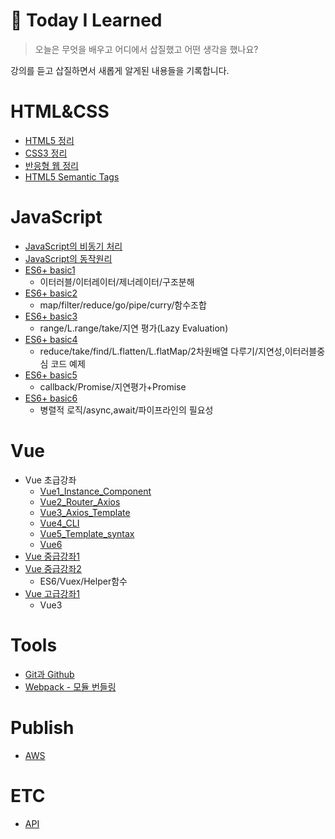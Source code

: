 # 🌱 Today I Learned

> 오늘은 무엇을 배우고 어디에서 삽질했고 어떤 생각을 했나요?

강의를 듣고 삽질하면서 새롭게 알게된 내용들을 기록합니다.


# HTML&CSS
- [HTML5 정리](https://github.com/codekyz/TIL/blob/fb49ad9b31d2f80c3846550a9cb969babf541070/HTML&CSS/HTML-basic-1.md)  
- [CSS3 정리](https://github.com/codekyz/TIL/blob/fb49ad9b31d2f80c3846550a9cb969babf541070/HTML&CSS/CSS-basic-1.md)  
- [반응형 웹 정리](https://github.com/codekyz/TIL/blob/2fe8ca2701041a9f3b457993ab147a05fc78c8c4/HTML&CSS/Responsive-web.md)
- [HTML5 Semantic Tags](https://github.com/codekyz/TIL/blob/2fe8ca2701041a9f3b457993ab147a05fc78c8c4/HTML&CSS/Semantic-Tags.md)


# JavaScript
- [JavaScript의 비동기 처리](https://github.com/codekyz/TIL/blob/fb49ad9b31d2f80c3846550a9cb969babf541070/JavaScript/Asynchronous_processing.md)  
- [JavaScript의 동작원리](https://github.com/codekyz/TIL/blob/fb49ad9b31d2f80c3846550a9cb969babf541070/JavaScript/How_JavaScript_works.md)  
- [ES6+ basic1](https://github.com/codekyz/TIL/blob/fb49ad9b31d2f80c3846550a9cb969babf541070/JavaScript/ES6+basic-1.md)
    - 이터러블/이터레이터/제너레이터/구조분해
- [ES6+ basic2](https://github.com/codekyz/TIL/blob/fb49ad9b31d2f80c3846550a9cb969babf541070/JavaScript/ES6+basic-2.md)
    - map/filter/reduce/go/pipe/curry/함수조합
- [ES6+ basic3](https://github.com/codekyz/TIL/blob/fb49ad9b31d2f80c3846550a9cb969babf541070/JavaScript/ES6+basic-3.md)
    - range/L.range/take/지연 평가(Lazy Evaluation)
- [ES6+ basic4](https://github.com/codekyz/TIL/blob/fb49ad9b31d2f80c3846550a9cb969babf541070/JavaScript/ES6+basic-4.md)
    - reduce/take/find/L.flatten/L.flatMap/2차원배열 다루기/지연성,이터러블중심 코드 예제
- [ES6+ basic5](https://github.com/codekyz/TIL/blob/fb49ad9b31d2f80c3846550a9cb969babf541070/JavaScript/ES6+basic-5.md)
    - callback/Promise/지연평가+Promise
- [ES6+ basic6](https://github.com/codekyz/TIL/blob/fb49ad9b31d2f80c3846550a9cb969babf541070/JavaScript/ES6+basic-6.md)
    - 병렬적 로직/async,await/파이프라인의 필요성


# Vue
- Vue 초급강좌
    - [Vue1_Instance_Component](https://github.com/codekyz/TIL/blob/fb49ad9b31d2f80c3846550a9cb969babf541070/Vue/Vue1_Instance_Component.md)
    - [Vue2_Router_Axios](https://github.com/codekyz/TIL/blob/fb49ad9b31d2f80c3846550a9cb969babf541070/Vue/Vue2_Router_Axios.md)
    - [Vue3_Axios_Template](https://github.com/codekyz/TIL/blob/fb49ad9b31d2f80c3846550a9cb969babf541070/Vue/Vue3_Axios_Template.md)
    - [Vue4_CLI](https://github.com/codekyz/TIL/blob/fb49ad9b31d2f80c3846550a9cb969babf541070/Vue/Vue4_CLI.md)
    - [Vue5_Template_syntax](https://github.com/codekyz/TIL/blob/fb49ad9b31d2f80c3846550a9cb969babf541070/Vue/Vue5_Template_syntax.md)
    - [Vue6](https://github.com/codekyz/TIL/blob/fb49ad9b31d2f80c3846550a9cb969babf541070/Vue/Vue6.md)
- [Vue 중급강좌1](https://github.com/codekyz/TIL/blob/fb49ad9b31d2f80c3846550a9cb969babf541070/Vue/Vue-intermediate1.md)
- [Vue 중급강좌2](https://github.com/codekyz/TIL/blob/fb49ad9b31d2f80c3846550a9cb969babf541070/Vue/Vue-intermediate2.md)
    - ES6/Vuex/Helper함수
- [Vue 고급강좌1](https://github.com/codekyz/TIL/blob/fb49ad9b31d2f80c3846550a9cb969babf541070/Vue/Vue-complete1.md)
    - Vue3


# Tools
- [Git과 Github](https://github.com/codekyz/TIL/blob/fb49ad9b31d2f80c3846550a9cb969babf541070/Tools/Using_git_github.md)
- [Webpack - 모듈 번들링](https://github.com/codekyz/TIL/blob/fb49ad9b31d2f80c3846550a9cb969babf541070/Tools/Webpack.md)


# Publish
- [AWS](https://github.com/codekyz/TIL/blob/fb49ad9b31d2f80c3846550a9cb969babf541070/Publish/AWS.md)


# ETC
- [API](https://github.com/codekyz/TIL/blob/2fe8ca2701041a9f3b457993ab147a05fc78c8c4/ETC/API.md)